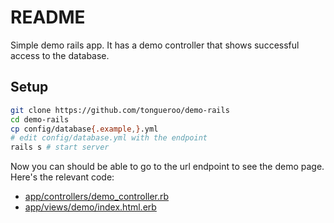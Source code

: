 # README

Simple demo rails app. It has a demo controller that shows successful access to the database.

## Setup

```sh
git clone https://github.com/tongueroo/demo-rails
cd demo-rails
cp config/database{.example,}.yml
# edit config/database.yml with the endpoint
rails s # start server
```

Now you can should be able to go to the url endpoint to see the demo page. Here's the relevant code:

* [app/controllers/demo_controller.rb](app/controllers/demo_controller.rb)
* [app/views/demo/index.html.erb](app/views/demo/index.html.erb)
